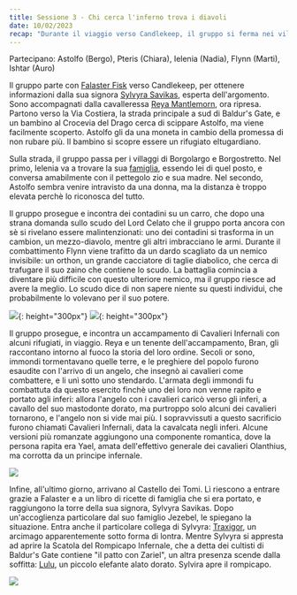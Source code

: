 ```yaml
---
title: Sessione 3 - Chi cerca l'inferno trova i diavoli
date: 10/02/2023
recap: "Durante il viaggio verso Candlekeep, il gruppo si ferma nei villaggi di Borgolargo e Borgostretto. A Borgolargo, Ielenia incontra la sua famiglia. Successivamente, il gruppo affronta un incontro sospetto con dei contadini che si rivelano essere dei cultisti e diavoli. Durante la battaglia, un orthon, cacciatore di taglie diabolico, si unisce al combattimento cercando di rubare lo scudo del Lord Celato. Infine, raggiungono il Castello dei Tomi, dove due arcimaghi aprono la Scatola del Rompicapo Infernale e dove conoscono Lulu, un elefante alato dorato."
---
```

Partecipano: Astolfo (Bergo), Pteris (Chiara), Ielenia (Nadia), Flynn (Marti), Ishtar (Auro)

Il gruppo parte con [Falaster Fisk](/star/npc/misc#falaster-fisk) verso Candlekeep, per ottenere informazioni dalla sua signora [Sylvyra Savikas](/star/npc/misc#sylvyra-savikas), esperta dell'argomento. Sono accompagnati dalla cavalleressa [Reya Mantlemorn](/star/npc/elturel#reya-mantlemorn), ora ripresa. Partono verso la Via Costiera, la strada principale a sud di Baldur's Gate, e un bambino al Crocevia del Drago cerca di scippare Astolfo, ma viene facilmente scoperto. Astolfo gli da una moneta in cambio della promessa di non rubare più. Il bambino si scopre essere un rifugiato eltugardiano.

Sulla strada, il gruppo passa per i villaggi di Borgolargo e Borgostretto. Nel primo, Ielenia va a trovare la sua [famiglia](/star/npc/pgrel#famiglia-di-ielenia), essendo lei di quel posto, e conversa amabilmente con il pettegolo zio e sua madre. Nel secondo, Astolfo sembra venire intravisto da una donna, ma la distanza è troppo elevata perchè lo riconosca del tutto.

Il gruppo prosegue e incontra dei contadini su un carro, che dopo una strana domanda sullo scudo del Lord Celato che il gruppo porta ancora con sè si rivelano essere malintenzionati: uno dei contadini si trasforma in un cambion, un mezzo-diavolo, mentre gli altri imbracciano le armi. Durante il combattimento Flynn viene trafitto da un dardo scagliato da un nemico invisibile: un orthon, un grande cacciatore di taglie diabolico, che cerca di trafugare il suo zaino che contiene lo scudo. La battaglia comincia a diventare più difficile con questo ulteriore nemico, ma il gruppo riesce ad avere la meglio. Lo scudo dice di non sapere niente su questi individui, che probabilmente lo volevano per il suo potere.

![](https://i.imgur.com/XKbgP7Y.png){: height="300px"} ![](https://i.imgur.com/75GNvII.png){: height="300px"}

Il gruppo prosegue, e incontra un accampamento di Cavalieri Infernali con alcuni rifugiati, in viaggio. Reya e un tenente dell'accampamento, Bran, gli raccontano intorno al fuoco la storia del loro ordine. Secoli or sono, immondi tormentavano quelle terre, e le preghiere del popolo furono esaudite con l'arrivo di un angelo, che insegnò ai cavalieri come combattere, e li unì sotto uno stendardo. L'armata degli immondi fu combattuta da questo esercito finchè uno dei loro non venne rapito e portato agli inferi: allora l'angelo con i cavalieri caricò verso gli inferi, a cavallo del suo mastodonte dorato, ma purtroppo solo alcuni dei cavalieri tornarono, e l'angelo non si vide mai più. I sopravvissuti a questo sacrificio furono chiamati Cavalieri Infernali, data la cavalcata negli inferi. Alcune versioni più romanzate aggiungono una componente romantica, dove la persona rapita era Yael, amata dell'effettivo generale dei cavalieri Olanthius, ma corrotta da un principe infernale.

![](https://5e.tools/img/adventure/BGDIA/024-why5x-01-05.png)

Infine, all'ultimo giorno, arrivano al Castello dei Tomi. Lì riescono a entrare grazie a Falaster e a un libro di ricette di famiglia che si era portato, e raggiungono la torre della sua signora, Sylvyra Savikas. Dopo un'accoglienza particolare dal suo famiglio Jezebel, le spiegano la situazione. Entra anche il particolare collega di Sylvyra: [Traxigor](/star/npc/misc#traxigor), un arcimago apparentemente sotto forma di lontra. Mentre Sylvyra si appresta ad aprire la Scatola del Rompicapo Infernale, che a detta dei cultisti di Baldur's Gate contiene "il patto con Zariel", un altra presenza scende dalla soffitta: [Lulu](/star/npc/avernus#lulu), un piccolo elefante alato dorato. Sylvira apre il rompicapo.

![](https://5e.tools/img/adventure/BGDIA/025-a1ei6-01-07.jpg)